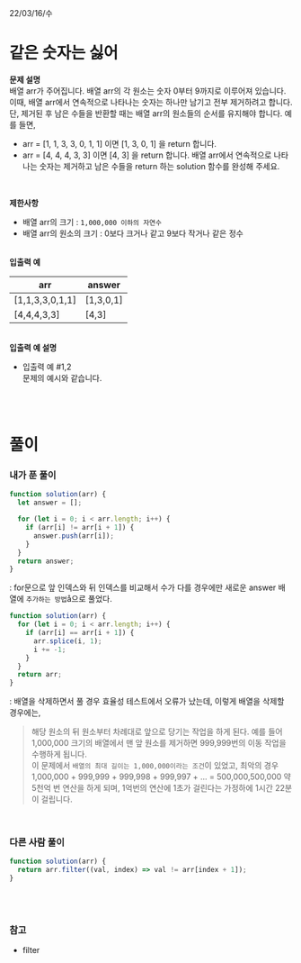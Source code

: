 22/03/16/수

<h1>같은 숫자는 싫어</h1>

<strong>문제 설명</strong>  
배열 arr가 주어집니다. 배열 arr의 각 원소는 숫자 0부터 9까지로 이루어져 있습니다. 이때, 배열 arr에서 연속적으로 나타나는 숫자는 하나만 남기고 전부 제거하려고 합니다. 단, 제거된 후 남은 수들을 반환할 때는 배열 arr의 원소들의 순서를 유지해야 합니다. 예를 들면,

- arr = [1, 1, 3, 3, 0, 1, 1] 이면 [1, 3, 0, 1] 을 return 합니다.
- arr = [4, 4, 4, 3, 3] 이면 [4, 3] 을 return 합니다.
  배열 arr에서 연속적으로 나타나는 숫자는 제거하고 남은 수들을 return 하는 solution 함수를 완성해 주세요.

<br>

<strong>제한사항</strong>

- 배열 arr의 크기 : `1,000,000 이하의 자연수`
- 배열 arr의 원소의 크기 : 0보다 크거나 같고 9보다 작거나 같은 정수

<br>  
<strong>입출력 예</strong>

| arr             | answer    |
| --------------- | --------- |
| [1,1,3,3,0,1,1] | [1,3,0,1] |
| [4,4,4,3,3]     | [4,3]     |

<br>  
<strong>입출력 예 설명</strong>

- 입출력 예 #1,2  
  문제의 예시와 같습니다.

<br>
<br>

<h1>풀이</h1>
<h3>내가 푼 풀이</h3>

```javascript
function solution(arr) {
  let answer = [];

  for (let i = 0; i < arr.length; i++) {
    if (arr[i] != arr[i + 1]) {
      answer.push(arr[i]);
    }
  }
  return answer;
}
```

: for문으로 앞 인덱스와 뒤 인덱스를 비교해서 수가 다를 경우에만 새로운 answer 배열에 `추가하는 방법`å으로 풀었다.

```javascript
function solution(arr) {
  for (let i = 0; i < arr.length; i++) {
    if (arr[i] == arr[i + 1]) {
      arr.splice(i, 1);
      i += -1;
    }
  }
  return arr;
}
```

: 배열을 삭제하면서 풀 경우 효율성 테스트에서 오류가 났는데, 이렇게 배열을 삭제할 경우에는,

> 해당 원소의 뒤 원소부터 차례대로 앞으로 당기는 작업을 하게 된다. 예를 들어 1,000,000 크기의 배열에서 맨 앞 원소를 제거하면 999,999번의 이동 작업을 수행하게 됩니다.  
> 이 문제에서 `배열의 최대 길이는 1,000,000이라는 조건`이 있었고, 최악의 경우 1,000,000 + 999,999 + 999,998 + 999,997 + ... = 500,000,500,000
> 약 5천억 번 연산을 하게 되며, 1억번의 연산에 1초가 걸린다는 가정하에 1시간 22분이 걸립니다.

<br>
<h3>다른 사람 풀이</h3>

```javascript
function solution(arr) {
  return arr.filter((val, index) => val != arr[index + 1]);
}
```

<br>
<br>

<h3>참고 </h3>

- filter
